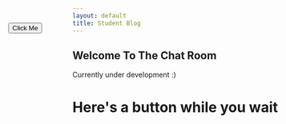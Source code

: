 ```yaml
---
layout: default
title: Student Blog
---
```



## Welcome To The Chat Room

Currently under development :)

# Here's a button while you wait

<html>
<head>
<style>
  #movingButton {
    position: absolute;
    top: 100px;
    left: 100px;
  }
</style>
</head>
<body>

<button id="movingButton">Click Me</button>

<script>
  const button = document.getElementById("movingButton");
  const maxX = window.innerWidth - button.clientWidth;
  const maxY = window.innerHeight - button.clientHeight;

  button.addEventListener("click", () => {
    const newX = Math.random() * maxX;
    const newY = Math.random() * maxY;

    button.style.left = newX + "px";
    button.style.top = newY + "px";
  });
</script>

</body>
</html>

